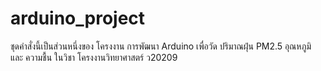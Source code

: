 # arduino_project
  ชุดคำสั่งนี้เป็นส่วนหนึ่งของ โครงงาน การพัฒนา Arduino เพื่อวัด ปริมาณฝุ่น PM2.5 อุณหภูมิ และ ความชื้น ในวิชา โครงงานวิทยาศาสตร์ ว20209
